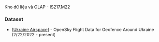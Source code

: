 Kho dữ liệu và OLAP - IS217.M22
### Dataset
- [[Ukraine Airspace](https://www.kaggle.com/rtwillett/ukrainian-airspace)] - OpenSky Flight Data for Geofence Around Ukraine (2/22/2022 - present)
